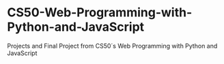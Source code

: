 # CS50-Web-Programming-with-Python-and-JavaScript
Projects and Final Project from CS50´s Web Programming with Python and JavaScript
